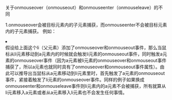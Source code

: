 关于onmouseover（onmouseout）和onmouseenter（onmouseleave）的不同

1.onmouseover会被目标元素内的子元素捕获，而onmouseenter不会被目标元素内的子元素捕获。
例如：<li>
        <a href="\"></a>
      </li>
      假设给上面这个li（父元素）添加了onmouseover和onmouseout事件，那么当鼠标从li元素移动到a元素内的时候就会触发li元素的onmouseout事件，同时触发a元素的onmouseover事件（因为a元素被li元素的onmouseover和onmouseout事件捕获了，所以a元素也就同时具有了onmouseover和onmouseout事件属性）。由此可以推导出当鼠标从a元素移动到li元素里时，首先触发了a元素的onmouseout事件，紧接着触发了li元素的onmouseover事件。同样的例子如果换成onmouseenter和onmouseleave事件则li元素内的a元素不会被捕获，所有就算从li元素移入a元素或者从a元素移入li元素也不会发生任何事情。
